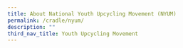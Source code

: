 ```yaml
---
title: About National Youth Upcycling Movement (NYUM)
permalink: /cradle/nyum/
description: ""
third_nav_title: Youth Upcycling Movement
---
```


